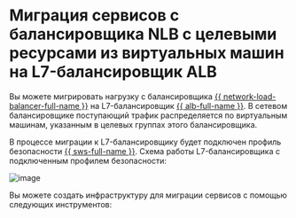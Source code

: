 # Миграция сервисов с балансировщика NLB с целевыми ресурсами из виртуальных машин на L7-балансировщик ALB


Вы можете мигрировать нагрузку с балансировщика [{{ network-load-balancer-full-name }}](../../network-load-balancer/) на L7-балансировщик [{{ alb-full-name }}](../../application-load-balancer/). В сетевом балансировщике поступающий трафик распределяется по виртуальным машинам, указанным в целевых группах этого балансировщика.

В процессе миграции к L7-балансировщику будет подключен профиль безопасности [{{ sws-full-name }}](../../smartwebsecurity/). Схема работы L7-балансировщика с подключенным профилем безопасности:

![image](../../_assets/tutorials/security/nlb-with-target-resource-vm.svg)

Вы можете создать инфраструктуру для миграции сервисов с помощью следующих инструментов:
